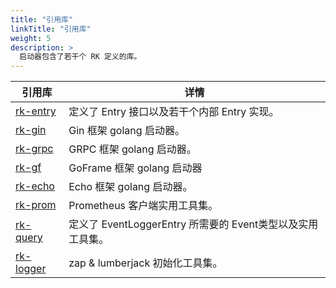 ```yaml
---
title: "引用库"
linkTitle: "引用库"
weight: 5
description: >
  启动器包含了若干个 RK 定义的库。
---
```


| 引用库 | 详情 |
| ---- | ---- |
| [rk-entry](https://github.com/rookie-ninja/rk-entry) | 定义了 Entry 接口以及若干个内部 Entry 实现。|
| [rk-gin](https://github.com/rookie-ninja/rk-gin) | Gin 框架 golang 启动器。 |
| [rk-grpc](https://github.com/rookie-ninja/rk-grpc) | GRPC 框架 golang 启动器。 |
| [rk-gf](https://github.com/rookie-ninja/rk-gf) | GoFrame 框架 golang 启动器 |
| [rk-echo](https://github.com/rookie-ninja/rk-echo) | Echo 框架 golang 启动器。 |
| [rk-prom](https://github.com/rookie-ninja/rk-prom) | Prometheus 客户端实用工具集。|
| [rk-query](https://github.com/rookie-ninja/rk-query) | 定义了 EventLoggerEntry 所需要的 Event类型以及实用工具集。|
| [rk-logger](https://github.com/rookie-ninja/rk-logger) | zap & lumberjack 初始化工具集。|